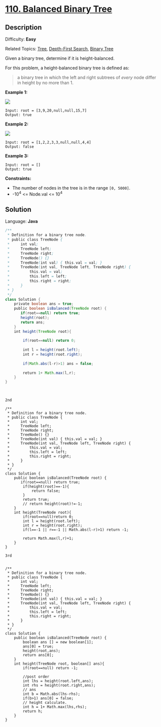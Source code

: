 # [110\. Balanced Binary Tree](https://leetcode.com/problems/balanced-binary-tree/)

## Description

Difficulty: **Easy**  

Related Topics: [Tree](https://leetcode.com/tag/tree/), [Depth-First Search](https://leetcode.com/tag/depth-first-search/), [Binary Tree](https://leetcode.com/tag/binary-tree/)


Given a binary tree, determine if it is height-balanced.

For this problem, a height-balanced binary tree is defined as:

> a binary tree in which the left and right subtrees of _every_ node differ in height by no more than 1.

**Example 1:**

![](https://assets.leetcode.com/uploads/2020/10/06/balance_1.jpg)

```
Input: root = [3,9,20,null,null,15,7]
Output: true
```

**Example 2:**

![](https://assets.leetcode.com/uploads/2020/10/06/balance_2.jpg)

```
Input: root = [1,2,2,3,3,null,null,4,4]
Output: false
```

**Example 3:**

```
Input: root = []
Output: true
```

**Constraints:**

*   The number of nodes in the tree is in the range `[0, 5000]`.
*   -10<sup>4</sup> <= Node.val <= 10<sup>4</sup>


## Solution

Language: **Java**

```java
/**
 * Definition for a binary tree node.
 * public class TreeNode {
 *     int val;
 *     TreeNode left;
 *     TreeNode right;
 *     TreeNode() {}
 *     TreeNode(int val) { this.val = val; }
 *     TreeNode(int val, TreeNode left, TreeNode right) {
 *         this.val = val;
 *         this.left = left;
 *         this.right = right;
 *     }
 * }
 */
class Solution {
    private boolean ans = true;
    public boolean isBalanced(TreeNode root) {
       if(root==null) return true;
       height(root);
       return ans;
    }
    int height(TreeNode root){
        
        if(root==null) return 0;
        
        int l = height(root.left);
        int r = height(root.right);
        
        if(Math.abs(l-r)>1) ans = false;
        
        return 1+ Math.max(l,r);
    }
}
​
​
```


``2nd``

```
/**
 * Definition for a binary tree node.
 * public class TreeNode {
 *     int val;
 *     TreeNode left;
 *     TreeNode right;
 *     TreeNode() {}
 *     TreeNode(int val) { this.val = val; }
 *     TreeNode(int val, TreeNode left, TreeNode right) {
 *         this.val = val;
 *         this.left = left;
 *         this.right = right;
 *     }
 * }
 */
class Solution {
    public boolean isBalanced(TreeNode root) {
       if(root==null) return true;   
        if(height(root)==-1){
            return false;
        }
        return true;
        // return height(root)!=-1;
    }
    int height(TreeNode root){
        if(root==null)return 0;
        int l = height(root.left);
        int r = height(root.right);
        if(l==-1 || r==-1 || Math.abs(l-r)>1) return -1;
        
        return Math.max(l,r)+1;
    }
}

```



``3rd     ``

```

/**
 * Definition for a binary tree node.
 * public class TreeNode {
 *     int val;
 *     TreeNode left;
 *     TreeNode right;
 *     TreeNode() {}
 *     TreeNode(int val) { this.val = val; }
 *     TreeNode(int val, TreeNode left, TreeNode right) {
 *         this.val = val;
 *         this.left = left;
 *         this.right = right;
 *     }
 * }
 */
class Solution {
    public boolean isBalanced(TreeNode root) {
        boolean ans [] = new boolean[1];
        ans[0] = true;
        height(root,ans);
        return ans[0];
    }
    int height(TreeNode root, boolean[] ans){
        if(root==null) return -1;
        
        //post order
        int lhs = height(root.left,ans);
        int rhs = height(root.right,ans);
        // ans 
        int b = Math.abs(lhs-rhs);
        if(b>1) ans[0] = false;
        // height calculate.
        int h = 1+ Math.max(lhs,rhs);
        return h;
    }
}

```

